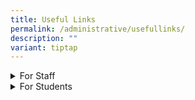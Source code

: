 ```yaml
---
title: Useful Links
permalink: /administrative/usefullinks/
description: ""
variant: tiptap
---
```

<p></p>
<div data-type="detailGroup" class="isomer-accordion isomer-accordion-white">
<details class="isomer-details">
<summary>For Staff</summary>
<div data-type="detailsContent" class="isomer-details-content">
<p></p>
<p><a href="https://sites.google.com/moe.edu.sg/wwstaffportal" rel="noopener nofollow" target="_blank">Westwood Staff Portal</a> (Requires
Log in to iCON)</p>
</div>
</details>
<details class="isomer-details">
<summary>For Students</summary>
<div data-type="detailsContent" class="isomer-details-content">
<p><a href="https://mims.moe.gov.sg/sspr" rel="noopener nofollow" target="_blank">Student Self-Service Password Reset</a>
</p>
<p><a href="https://idp.mims.moe.gov.sg/" rel="noopener nofollow" target="_blank">MIMS Portal Login</a>
</p>
<p><a href="https://vle.learning.moe.edu.sg/login" rel="noopener nofollow" target="_blank">Student Learning Space</a>
</p>
<p><a href="https://icon.moe.edu.sg/" rel="noopener nofollow" target="_blank">Student iCON Email</a>
</p>
<p><a href="https://go.gov.sg/pdlpwwss" rel="noopener nofollow" target="_blank">PDLP Resource Site</a>
</p>
<p><a href="https://sites.google.com/moe.edu.sg/wwsscentralisedreportingsite/home" rel="noopener nofollow" target="_blank">WWSS Centralised Reporting Site</a>
</p>
<p><a href="https://drive.google.com/file/d/1YoESojxn-5gnmWJAK1Rx0M3Qou_fZGuR/view" rel="noopener nofollow" target="_blank">2025 Student Handbook</a>
</p>
<p><a href="https://go.gov.sg/pytjkj" rel="noopener nofollow" target="_blank">PLD Fault Reporting</a>
</p>
<p><a href="https://learn.icdlasia.org" rel="noopener nofollow" target="_blank">NDE e-Learning Portal</a>
</p>
<p><a href="https://drive.google.com/file/d/1OAzhSbGTHf4CiFdwW55Ne3Ev1_eAirAC/view?usp=sharing" rel="noopener nofollow" target="_blank">NDE Students User Guide</a>
</p>
<p><a href="https://sites.google.com/moe.edu.sg/ecg-wwss/home" rel="noopener nofollow" target="_blank">Westwood ECG Site</a>
</p>
<p><a href="https://www.myskillsfuture.gov.sg/content/student/en/myskillsfuture-for-students.html" rel="noopener nofollow" target="_blank">MySkillsFuture Student Portal</a>
</p>
<p><a href="https://www.ace-learning.com/" rel="noopener nofollow" target="_blank">Ace-Learning Math e-learning portal</a>
</p>
<p><a href="https://www.csa.gov.sg/gosafeonline/" rel="noopener nofollow" target="_blank">Go Safe Online</a>
</p>
<p><a href="https://www.sp.edu.sg/" rel="noopener nofollow" target="_blank">Singapore Polytechnic (SP)</a>
</p>
<p><a href="https://www.np.edu.sg/" rel="noopener nofollow" target="_blank">Ngee Ann Polytechnic (NP)</a>
</p>
<p><a href="https://www.tp.edu.sg/" rel="noopener nofollow" target="_blank">Temasek Polytechnic (TP)</a>
</p>
<p><a href="https://www.nyp.edu.sg/" rel="noopener nofollow" target="_blank">Nanyang Polytechnic (NYP)</a>
</p>
<p><a href="https://www.rp.edu.sg/" rel="noopener nofollow" target="_blank">Republic Polytechnic (RP)</a>
</p>
<p><a href="https://www.ite.edu.sg/" rel="noopener nofollow" target="_blank">Institute of Technical Education (ITE)</a>
</p>
<p><a href="https://www.lasalle.edu.sg/" rel="noopener nofollow" target="_blank">LASELLE College of the Arts</a>
</p>
<p><a href="https://www.nafa.edu.sg/" rel="noopener nofollow" target="_blank">Nanyang Academy of Fine Arts (NAFA)</a>
</p>
<p><a href="https://www.moe.gov.sg/dsa-jc" rel="noopener nofollow" target="_blank">Direct School Admission - Junior Colleges (DSA-JC)</a>
</p>
<p><a href="https://eae.polytechnic.edu.sg/" rel="noopener nofollow" target="_blank">Polytechnic Early Admissions Exercise (EAE)</a>
</p>
<p><a href="https://pfp.polytechnic.edu.sg/PFP/index.html" rel="noopener nofollow" target="_blank">Polytechnic Foundation Programme (PFP)</a>
</p>
<p><a href="https://www.ite.edu.sg/admissions/full-time-courses/higher-nitec-dpp" rel="noopener nofollow" target="_blank">Direct Entry Scheme to Polytechnic Programme (DPP)</a>
</p>
<p><a href="https://studentgpa.incomegroupins.com.sg/" rel="noopener nofollow" target="_blank">Online student insurance claim portal</a>
</p>
<ul data-tight="true" class="tight">
<li>
<p><a href="https://drive.google.com/file/d/1iA_qooOOYRGXwEJUPBUTlGPDbS-IxNjZ/view?usp=sharing" rel="noopener nofollow" target="_blank">View GPA Factsheet</a>
</p>
</li>
<li>
<p><a href="https://go.gov.sg/nrzysy" rel="noopener nofollow" target="_blank">User Guide for Parents</a>
</p>
</li>
</ul>
</div>
</details>
</div>
<p></p>